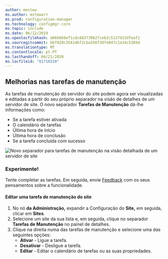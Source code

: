 ```yaml
---
author: mestew
ms.author: mstewart
ms.prod: configuration-manager
ms.technology: configmgr-core
ms.topic: include
ms.date: 06/12/2019
ms.openlocfilehash: d86b860ef1cdc88373962fceb2c5137d15dfeaf2
ms.sourcegitcommit: bbf820c35414bf2cba356f30fe047c1a34c5384d
ms.translationtype: MT
ms.contentlocale: pt-PT
ms.lasthandoff: 04/21/2020
ms.locfileid: "81716510"
---
```

## <a name="improvements-to-maintenance-tasks"></a>Melhorias nas tarefas de manutenção

As tarefas de manutenção do servidor do site podem agora ser visualizadas e editadas a partir do seu próprio separador na visão de detalhes de um servidor de site. O novo separador **Tarefas de Manutenção** dá-lhe informações como:

- Se a tarefa estiver ativada
- O calendário de tarefas
- Última hora de início
- Última hora de conclusão
- Se a tarefa concluída com sucesso

![Novo separador para tarefas de manutenção na visão detalhada de um servidor de site](../../media/3555894-maintenance-tasks.png)

### <a name="try-it-out"></a>Experimente!

Tente completar as tarefas. Em seguida, envie [Feedback](../../../../understand/find-help.md#product-feedback) com os seus pensamentos sobre a funcionalidade.

#### <a name="edit-a-site-maintenance-task"></a>Editar uma tarefa de manutenção do site

1. No nó **da Administração,** expandir a Configuração do **Site,** em seguida, clicar em **Sites**.
1. Selecione um site da sua lista e, em seguida, clique no separador **Tarefas de Manutenção** no painel de detalhes.
1. Clique na direita numa das tarefas de manutenção e selecione uma das seguintes opções: 
     - **Ativar** - Ligue a tarefa.
     - **Desativar** - Desligue a tarefa.
     - **Editar** - Editar o calendário de tarefas ou as suas propriedades.

